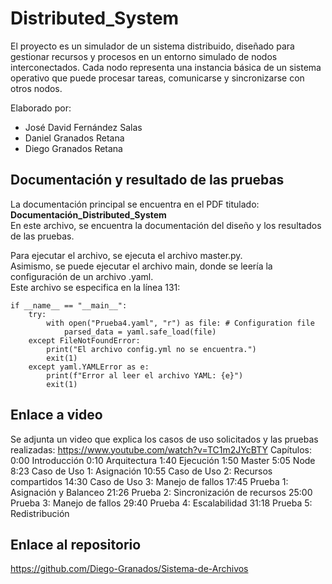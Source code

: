 # Distributed_System

El proyecto es un simulador de un sistema distribuido, diseñado para gestionar recursos y procesos en un entorno simulado de nodos interconectados. Cada nodo representa una instancia básica de un sistema operativo que puede procesar tareas, comunicarse y sincronizarse con otros nodos.

Elaborado por:

- José David Fernández Salas
- Daniel Granados Retana
- Diego Granados Retana

## Documentación y resultado de las pruebas

La documentación principal se encuentra en el PDF titulado: **Documentación_Distributed_System**  
En este archivo, se encuentra la documentación del diseño y los resultados de las pruebas.

Para ejecutar el archivo, se ejecuta el archivo master.py.  
Asimismo, se puede ejecutar el archivo main, donde se leería la configuración de un archivo .yaml.  
Este archivo se especifica en la línea 131:

```
if __name__ == "__main__":
    try:
        with open("Prueba4.yaml", "r") as file: # Configuration file
            parsed_data = yaml.safe_load(file)
    except FileNotFoundError:
        print("El archivo config.yml no se encuentra.")
        exit(1)
    except yaml.YAMLError as e:
        print(f"Error al leer el archivo YAML: {e}")
        exit(1)

```

## Enlace a video

Se adjunta un video que explica los casos de uso solicitados y las pruebas realizadas:
https://www.youtube.com/watch?v=TC1m2JYcBTY
Capítulos:
0:00 Introducción
0:10 Arquitectura
1:40 Ejecución
1:50 Master
5:05 Node
8:23 Caso de Uso 1: Asignación
10:55 Caso de Uso 2: Recursos compartidos
14:30 Caso de Uso 3: Manejo de fallos
17:45 Prueba 1: Asignación y Balanceo
21:26 Prueba 2: Sincronización de recursos
25:00 Prueba 3: Manejo de fallos
29:40 Prueba 4: Escalabilidad
31:18 Prueba 5: Redistribución

## Enlace al repositorio

https://github.com/Diego-Granados/Sistema-de-Archivos
